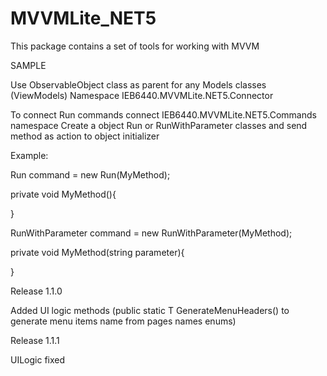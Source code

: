 # MVVMLite_NET5
This package contains a set of tools for working with MVVM


SAMPLE

Use ObservableObject class as parent for any Models classes (ViewModels)
Namespace  IEB6440.MVVMLite.NET5.Connector


To connect Run commands connect IEB6440.MVVMLite.NET5.Commands namespace
Create a object Run or RunWithParameter classes and send method as action to object initializer

Example:

Run command = new Run(MyMethod);

private void MyMethod(){
  
}

RunWithParameter command = new RunWithParameter(MyMethod);

private void MyMethod(string parameter){
  
}


Release 1.1.0

Added UI logic methods (public static T GenerateMenuHeaders<T>() to generate menu items name from pages names enums)
  
  
Release 1.1.1

UILogic fixed

